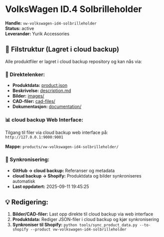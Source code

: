 # VolksWagen ID.4 Solbrilleholder

**Handle:** `vw-volkswagen-id4-solbrilleholder`  
**Status:** active  
**Leverandør:** Yurik Accessories

## 📁 Filstruktur (Lagret i cloud backup)

Alle produktfiler er lagret i cloud backup repository og kan nås via:

### 🔗 Direktelenker:
- **Produktdata:** [product.json](http://127.0.0.1:9000/products/vw-volkswagen-id4-solbrilleholder/product.json)
- **Beskrivelse:** [description.md](http://127.0.0.1:9000/products/vw-volkswagen-id4-solbrilleholder/description.md)
- **Bilder:** [images/](http://127.0.0.1:9000/products/vw-volkswagen-id4-solbrilleholder/images/)
- **CAD-filer:** [cad-files/](http://127.0.0.1:9000/products/vw-volkswagen-id4-solbrilleholder/cad-files/)
- **Dokumentasjon:** [documentation/](http://127.0.0.1:9000/products/vw-volkswagen-id4-solbrilleholder/documentation/)

### 📊 cloud backup Web Interface:
Tilgang til filer via cloud backup web interface på:
`http://127.0.0.1:9000:9001`

**Mappe:** `products/vw-volkswagen-id4-solbrilleholder/`

### 🔄 Synkronisering:
- **GitHub → cloud backup:** Referanser og metadata
- **cloud backup → Shopify:** Produktdata og bilder synkroniseres automatisk
- **Last oppdatert:** 2025-09-11 19:45:25

## 💡 Redigering:
1. **Bilder/CAD-filer:** Last opp direkte til cloud backup via web interface
2. **Produktdata:** Rediger JSON-filer i cloud backup og kjør synkronisering
3. **Synkroniser til Shopify:** `python tools/sync_product_data.py --to-shopify --product vw-volkswagen-id4-solbrilleholder`
